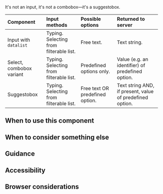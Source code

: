 It's not an input, it's not a combobox—it's a suggestobox.

| Component                | Input methods                           | Possible options                | Returned to server                                       |
| :----------------------- | :-------------------------------------- | :------------------------------ | :------------------------------------------------------- |
| Input with `datalist`    | Typing. Selecting from filterable list. | Free text.                      | Text string.                                             |
| Select, combobox variant | Typing. Selecting from filterable list. | Predefined options only.        | Value (e.g. an identifier) of predefined option.         |
| Suggestobox              | Typing. Selecting from filterable list. | Free text OR predefined option. | Text string AND, if present, value of predefined option. |

## When to use this component

## When to consider something else

## Guidance

## Accessibility

## Browser considerations
